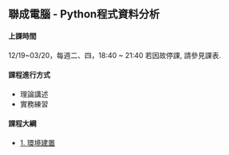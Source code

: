 ## 聯成電腦 - Python程式資料分析

#### 上課時間

12/19~03/20，每週二、四，18:40 ~ 21:40
若因故停課, 請參見課表.

#### 課程進行方式

- 理論講述
- 實務練習

#### 課程大綱
- [1. 環境建置](http://mirdex.github.io/Python_2024121903/1.%20environment.slides.html)
